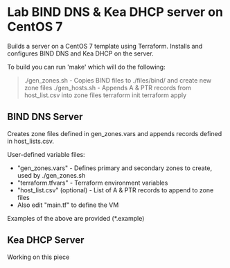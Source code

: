 # Lab BIND DNS & Kea DHCP server on CentOS 7

Builds a server on a CentOS 7 template using Terraform.
Installs and configures BIND DNS and Kea DHCP on the server.

To build you can run 'make' which will do the following:
> ./gen_zones.sh - Copies BIND files to ./files/bind/ and create new zone files
> ./gen_hosts.sh - Appends A & PTR records from host_list.csv into zone files
> terraform init
> terraform apply

## BIND DNS Server

Creates zone files defined in gen_zones.vars and appends records defined in host_lists.csv.

User-defined variable files:
- "gen_zones.vars" - Defines primary and secondary zones to create, used by ./gen_zones.sh
- "terraform.tfvars" - Terraform environment variables
- "host_list.csv" (optional) - List of A & PTR records to append to zone files
- Also edit "main.tf" to define the VM

Examples of the above are provided (*.example)

## Kea DHCP Server

Working on this piece
